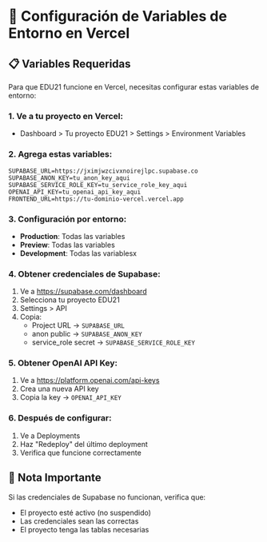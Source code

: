 # 🔧 Configuración de Variables de Entorno en Vercel

## 📋 Variables Requeridas

Para que EDU21 funcione en Vercel, necesitas configurar estas variables de entorno:

### **1. Ve a tu proyecto en Vercel:**
- Dashboard > Tu proyecto EDU21 > Settings > Environment Variables

### **2. Agrega estas variables:**

```
SUPABASE_URL=https://jximjwzcivxnoirejlpc.supabase.co
SUPABASE_ANON_KEY=tu_anon_key_aqui
SUPABASE_SERVICE_ROLE_KEY=tu_service_role_key_aqui
OPENAI_API_KEY=tu_openai_api_key_aqui
FRONTEND_URL=https://tu-dominio-vercel.vercel.app
```

### **3. Configuración por entorno:**
- **Production**: Todas las variables
- **Preview**: Todas las variables  
- **Development**: Todas las variablesx

### **4. Obtener credenciales de Supabase:**
1. Ve a https://supabase.com/dashboard
2. Selecciona tu proyecto EDU21
3. Settings > API
4. Copia:
   - Project URL → `SUPABASE_URL`
   - anon public → `SUPABASE_ANON_KEY`
   - service_role secret → `SUPABASE_SERVICE_ROLE_KEY`

### **5. Obtener OpenAI API Key:**
1. Ve a https://platform.openai.com/api-keys
2. Crea una nueva API key
3. Copia la key → `OPENAI_API_KEY`

### **6. Después de configurar:**
1. Ve a Deployments
2. Haz "Redeploy" del último deployment
3. Verifica que funcione correctamente

## 🚨 Nota Importante
Si las credenciales de Supabase no funcionan, verifica que:
- El proyecto esté activo (no suspendido)
- Las credenciales sean las correctas
- El proyecto tenga las tablas necesarias 